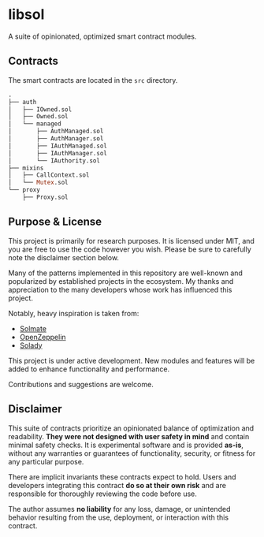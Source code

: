 # libsol

A suite of opinionated, optimized smart contract modules.

## Contracts

The smart contracts are located in the `src` directory.

```ml
.
├── auth
│   ├── IOwned.sol
│   ├── Owned.sol
│   └── managed
│       ├── AuthManaged.sol
│       ├── AuthManager.sol
│       ├── IAuthManaged.sol
│       ├── IAuthManager.sol
│       └── IAuthority.sol
├── mixins
│   ├── CallContext.sol
│   └── Mutex.sol
└── proxy
    ├── Proxy.sol
```

## Purpose & License

This project is primarily for research purposes. It is licensed under MIT, and
you are free to use the code however you wish. Please be sure to carefully note
the disclaimer section below.

Many of the patterns implemented in this repository are well-known and
popularized by established projects in the ecosystem. My thanks and appreciation
to the many developers whose work has influenced this project.

Notably, heavy inspiration is taken from:

- [Solmate](https://github.com/transmissions11/solmate)
- [OpenZeppelin](https://github.com/OpenZeppelin/openzeppelin-contracts)
- [Solady](https://github.com/Vectorized/solady)

This project is under active development. New modules and features will be added
to enhance functionality and performance.

Contributions and suggestions are welcome.

## Disclaimer

This suite of contracts prioritize an opinionated balance of optimization and
readability. **They were not designed with user safety in mind** and contain
minimal safety checks. It is experimental software and is provided **as-is**,
without any warranties or guarantees of functionality, security, or fitness
for any particular purpose.

There are implicit invariants these contracts expect to hold. Users and
developers integrating this contract **do so at their own risk** and are
responsible for thoroughly reviewing the code before use.

The author assumes **no liability** for any loss, damage, or unintended
behavior resulting from the use, deployment, or interaction with this contract.
